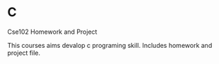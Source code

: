 # C
Cse102 Homework and Project

This courses aims devalop c programing skill. Includes homework and project file. 
